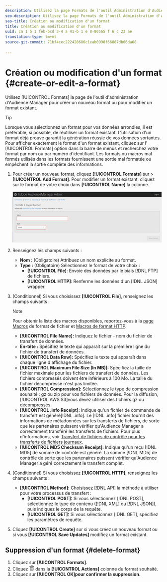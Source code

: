 ```yaml
---
description: Utilisez la page Formats de l'outil Administration d'Audience Manager pour créer un nouveau format ou pour modifier un format existant.
seo-description: Utilisez la page Formats de l'outil Administration d'Audience Manager pour créer un nouveau format ou pour modifier un format existant.
seo-title: Création ou modification d'un format
title: Création ou modification d'un format
uuid: ca 1 b 1 feb-bcd 3-4 a 41-b 1 e 8-80565 f 6 c 23 ae
translation-type: tm+mt
source-git-commit: 71bf4cec222428686c1eab0998f66887db06da68

---
```



# Création ou modification d'un format {#create-or-edit-a-format}

Utilisez [!UICONTROL Formats] la page de l'outil d'administration d'Audience Manager pour créer un nouveau format ou pour modifier un format existant.

<!-- t_create_format.xml -->

>[!TIP]
>
>Lorsque vous sélectionnez un format pour vos données arrondies, il est préférable, si possible, de réutiliser un format existant. L'utilisation d'un format déjà prouvé garantit la génération réussie de vos données sortantes. Pour afficher exactement le format d'un format existant, cliquez sur l' [!UICONTROL Formats] option dans la barre de menus et recherchez votre format par nom ou par numéro d'identifiant. Les formats ou macros mal formés utilisés dans les formats fournissent une sortie mal formatée ou empêchent la sortie complète des informations.

1. Pour créer un nouveau format, cliquez **[!UICONTROL Formats]** sur &gt; **[!UICONTROL Add Format]**. Pour modifier un format existant, cliquez sur le format de votre choix dans **[!UICONTROL Name]** la colonne.

   ![](assets/create_format.png)

1. Renseignez les champs suivants :
   * **Nom :** (Obligatoire) Attribuez un nom explicite au format.
   * **Type :** (Obligatoire) Sélectionnez le format de votre choix :
      * **[!UICONTROL File]**: Envoie des données par le biais [!DNL FTP] de fichiers.
      * **[!UICONTROL HTTP]**: Renferme les données d'un [!DNL JSON] wrapper.

1. (Conditionnel) Si vous choisissez **[!UICONTROL File]**, renseignez les champs suivants :

   >[!NOTE]
   >
   >Pour obtenir la liste des macros disponibles, reportez-vous à la [page Macros](../formats/file-formats.md#concept_A867101505074418A58DE325949E5089) de format de fichier et [Macros de format HTTP](../formats/web-formats.md#reference_C392124A5F3F42E49F8AADDBA601ADFE).

   * **[!UICONTROL File Name]:** Indiquez le fichier - nom du fichier de transfert de données.
   * **En-tête :** Spécifiez le texte qui apparaît sur la première ligne du fichier de transfert de données.
   * **[!UICONTROL Data Row]:** Spécifiez le texte qui apparaît dans chaque ligne d'affichage du fichier.
   * **[!UICONTROL Maximum File Size (In MB)]:** Spécifiez la taille de fichier maximale pour les fichiers de transfert de données. Les fichiers compressés doivent être inférieurs à 100 Mo. La taille du fichier décompressé n'est pas limitée.
   * **[!UICONTROL Compression]:** Sélectionnez le type de compression souhaité : gz ou zip pour vos fichiers de données. Pour la diffusion, [!UICONTROL AWS S3]vous devez utiliser des fichiers.gz ou décompressés.
   * **[!UICONTROL .info Receipt]:** Indique qu'un fichier de commande de transfert est généré[!DNL .info]. Le [!DNL .info] fichier fournit des informations de métadonnées sur les transferts de fichiers, de sorte que les partenaires puissent vérifier qu'Audience Manager a correctement transféré les transferts de fichiers. Pour plus d'informations, voir [Transfert de fichiers de contrôle pour les transferts de fichiers journaux](https://marketing.adobe.com/resources/help/en_US/aam/c_s2s_add_transfer_control_files.html).
   * **[!UICONTROL MD5 Checksum Receipt]:** Indique qu'un reçu [!DNL MD5] de somme de contrôle est généré. La somme [!DNL MD5] de contrôle de sorte que les partenaires puissent vérifier qu'Audience Manager a géré correctement le transfert complet.

1. (Conditionnel) Si vous choisissez **[!UICONTROL HTTP]**, renseignez les champs suivants :

   * **[!UICONTROL Method]:** Choisissez [!DNL API] la méthode à utiliser pour votre processus de transfert :
      * **[!UICONTROL POST]:** Si vous sélectionnez [!DNL POST], sélectionnez le type de contenu ([!DNL XML] ou [!DNL JSON]), puis indiquez le corps de la requête.
      * **[!UICONTROL GET]:** Si vous sélectionnez [!DNL GET], spécifiez les paramètres de requête.

1. Cliquez **[!UICONTROL Create]** sur si vous créez un nouveau format ou si vous **[!UICONTROL Save Updates]** modifiez un format existant.

## Suppression d'un format {#delete-format}

1. Cliquez sur **[!UICONTROL Formats]**.
2. Cliquez ![](assets/icon_delete.png) dans la **[!UICONTROL Actions]** colonne du format souhaité.
3. Cliquez sur **[!UICONTROL OK]pour confirmer la suppression.**
